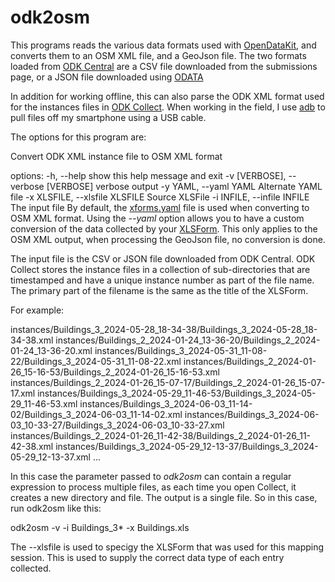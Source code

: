 # odk2osm

This programs reads the various data formats used with
[OpenDataKit](https://en.wikipedia.org/wiki/ODK_%28software%29),
and converts them to an OSM XML file, and a GeoJson file. The two
formats loaded from [ODK
Central](https://docs.getodk.org/central-intro/) are a CSV file
downloaded from the submissions page, or a JSON file downloaded using
[ODATA](https://www.odata.org/)

In addition for working offline, this can also parse the ODK XML
format used for the instances files in [ODK
Collect](https://getodk.org/). When working in the field, I use
[adb](https://developer.android.com/tools/adb) to pull files off my
smartphone using a USB cable.

The options for this program are:

 Convert ODK XML instance file to OSM XML format

 options:
   -h, --help            show this help message and exit
   -v [VERBOSE], --verbose [VERBOSE]
       verbose output
   -y YAML, --yaml YAML  Alternate YAML file
   -x XLSFILE, --xlsfile XLSFILE
       Source XLSFile
   -i INFILE, --infile INFILE
       The input file
By default, the
[xforms.yaml](https://github.com/hotosm/osm-fieldwork/blob/main/osm_fieldwork/xforms.yaml)
file is used when converting to OSM XML format. Using the *--yaml*
option allows you to have a custom conversion of the data collected by
your [XLSForm](https://xlsform.org/en/). This only applies to the OSM
XML output, when processing the GeoJson file, no conversion is done.

The input file is the CSV or JSON file downloaded from ODK
Central. ODK Collect stores the instance files in a collection of
sub-directories that are timestamped and have a unique instance number
as part of the file name. The primary part of the filename is the same
as the title of the XLSForm.

For example:

 instances/Buildings_3_2024-05-28_18-34-38/Buildings_3_2024-05-28_18-34-38.xml
 instances/Buildings_2_2024-01-24_13-36-20/Buildings_2_2024-01-24_13-36-20.xml
 instances/Buildings_3_2024-05-31_11-08-22/Buildings_3_2024-05-31_11-08-22.xml
 instances/Buildings_2_2024-01-26_15-16-53/Buildings_2_2024-01-26_15-16-53.xml
 instances/Buildings_2_2024-01-26_15-07-17/Buildings_2_2024-01-26_15-07-17.xml
 instances/Buildings_3_2024-05-29_11-46-53/Buildings_3_2024-05-29_11-46-53.xml
 instances/Buildings_3_2024-06-03_11-14-02/Buildings_3_2024-06-03_11-14-02.xml
 instances/Buildings_3_2024-06-03_10-33-27/Buildings_3_2024-06-03_10-33-27.xml
 instances/Buildings_2_2024-01-26_11-42-38/Buildings_2_2024-01-26_11-42-38.xml
 instances/Buildings_3_2024-05-29_12-13-37/Buildings_3_2024-05-29_12-13-37.xml
 ...

In this case the parameter passed to *odk2osm* can contain a regular
expression to process multiple files, as each time you open Collect,
it creates a new directory and file. The output is a single file.
So in this case, run odk2osm like this:

 odk2osm -v -i Buildings_3\* -x Buildings.xls

The --xlsfile is used to specigy the XLSForm that was used for this
mapping session. This is used to supply the correct data type of each
entry collected.
